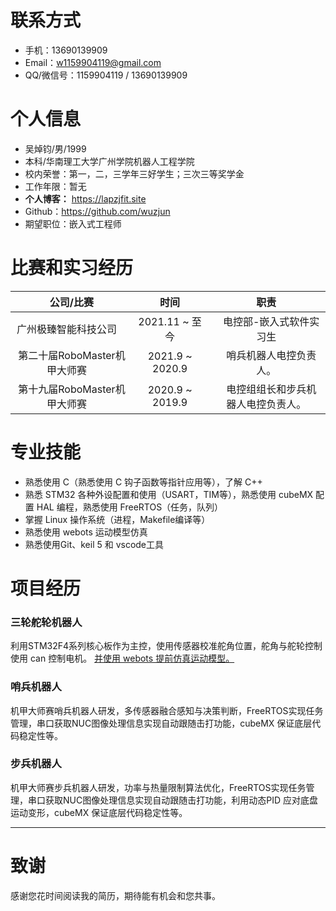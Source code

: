 # 联系方式

- 手机：13690139909
- Email：w1159904119@gmail.com
- QQ/微信号：1159904119 / 13690139909

# 个人信息

- 吴焯钧/男/1999
- 本科/华南理工大学广州学院机器人工程学院
- 校内荣誉：第一，二，三学年三好学生；三次三等奖学金
- 工作年限：暂无
- **个人博客：**
https://lapzjfit.site
- Github：https://github.com/wuzjun
- 期望职位：嵌入式工程师

# 比赛和实习经历

公司/比赛|时间|职责
:-:|:-:|:-:
广州极臻智能科技公司&emsp;|2021.11 ~ 至今|&emsp;电控部-嵌入式软件实习生
第二十届RoboMaster机甲大师赛&emsp;|2021.9 ~ 2020.9|&emsp;哨兵机器人电控负责人。
第十九届RoboMaster机甲大师赛&emsp;|2020.9 ~ 2019.9|&emsp;电控组组长和步兵机器人电控负责人。

# 专业技能

- 熟悉使用 C（熟悉使用 C 钩子函数等指针应用等），了解 C++
&nbsp;
- 熟悉 STM32 各种外设配置和使用（USART，TIM等），熟悉使用 cubeMX 配置 HAL 编程，熟悉使用 FreeRTOS（任务，队列）
&nbsp;
- 掌握 Linux 操作系统（进程，Makefile编译等）
&nbsp;
- 熟悉使用 webots 运动模型仿真
&nbsp;
- 熟悉使用Git、keil 5 和 vscode工具

# 项目经历

### 三轮舵轮机器人

利用STM32F4系列核心板作为主控，使用传感器校准舵角位置，舵角与舵轮控制使用 can 控制电机。
[并使用 webots 提前仿真运动模型。](https://github.com/wuzjun/Webots_Robot)

### 哨兵机器人

机甲大师赛哨兵机器人研发，多传感器融合感知与决策判断，FreeRTOS实现任务管理，串口获取NUC图像处理信息实现自动跟随击打功能，cubeMX 保证底层代码稳定性等。

### 步兵机器人

机甲大师赛步兵机器人研发，功率与热量限制算法优化，FreeRTOS实现任务管理，串口获取NUC图像处理信息实现自动跟随击打功能，利用动态PID 应对底盘运动变形，cubeMX 保证底层代码稳定性等。



---

# 致谢

感谢您花时间阅读我的简历，期待能有机会和您共事。
